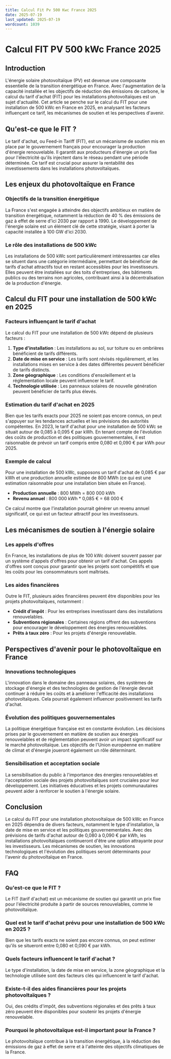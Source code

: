 ```yaml
---
title: Calcul Fit Pv 500 Kwc France 2025
date: 2025-07-19
last_updated: 2025-07-19
wordcount: 1039
---
```


# Calcul FIT PV 500 kWc France 2025

## Introduction

L'énergie solaire photovoltaïque (PV) est devenue une composante essentielle de la transition énergétique en France. Avec l'augmentation de la capacité installée et les objectifs de réduction des émissions de carbone, le calcul du tarif d'achat (FIT) pour les installations photovoltaïques est un sujet d'actualité. Cet article se penche sur le calcul du FIT pour une installation de 500 kWc en France en 2025, en analysant les facteurs influençant ce tarif, les mécanismes de soutien et les perspectives d'avenir.

## Qu'est-ce que le FIT ?

Le tarif d'achat, ou Feed-in Tariff (FIT), est un mécanisme de soutien mis en place par le gouvernement français pour encourager la production d'énergie renouvelable. Il garantit aux producteurs d'énergie un prix fixe pour l'électricité qu'ils injectent dans le réseau pendant une période déterminée. Ce tarif est crucial pour assurer la rentabilité des investissements dans les installations photovoltaïques.

## Les enjeux du photovoltaïque en France

### Objectifs de la transition énergétique

La France s'est engagée à atteindre des objectifs ambitieux en matière de transition énergétique, notamment la réduction de 40 % des émissions de gaz à effet de serre d'ici 2030 par rapport à 1990. Le développement de l'énergie solaire est un élément clé de cette stratégie, visant à porter la capacité installée à 100 GW d'ici 2030.

### Le rôle des installations de 500 kWc

Les installations de 500 kWc sont particulièrement intéressantes car elles se situent dans une catégorie intermédiaire, permettant de bénéficier de tarifs d'achat attractifs tout en restant accessibles pour les investisseurs. Elles peuvent être installées sur des toits d'entreprises, des bâtiments publics ou des terrains non agricoles, contribuant ainsi à la décentralisation de la production d'énergie.

## Calcul du FIT pour une installation de 500 kWc en 2025

### Facteurs influençant le tarif d'achat

Le calcul du FIT pour une installation de 500 kWc dépend de plusieurs facteurs :

1. **Type d'installation** : Les installations au sol, sur toiture ou en ombrières bénéficient de tarifs différents.
2. **Date de mise en service** : Les tarifs sont révisés régulièrement, et les installations mises en service à des dates différentes peuvent bénéficier de tarifs distincts.
3. **Zone géographique** : Les conditions d'ensoleillement et la réglementation locale peuvent influencer le tarif.
4. **Technologie utilisée** : Les panneaux solaires de nouvelle génération peuvent bénéficier de tarifs plus élevés.

### Estimation du tarif d'achat en 2025

Bien que les tarifs exacts pour 2025 ne soient pas encore connus, on peut s'appuyer sur les tendances actuelles et les prévisions des autorités compétentes. En 2023, le tarif d'achat pour une installation de 500 kWc se situait autour de 0,085 à 0,095 € par kWh. En tenant compte de l'évolution des coûts de production et des politiques gouvernementales, il est raisonnable de prévoir un tarif compris entre 0,080 et 0,090 € par kWh pour 2025.

### Exemple de calcul

Pour une installation de 500 kWc, supposons un tarif d'achat de 0,085 € par kWh et une production annuelle estimée de 800 MWh (ce qui est une estimation raisonnable pour une installation bien située en France).

- **Production annuelle** : 800 MWh = 800 000 kWh
- **Revenu annuel** : 800 000 kWh * 0,085 € = 68 000 €

Ce calcul montre que l'installation pourrait générer un revenu annuel significatif, ce qui est un facteur attractif pour les investisseurs.

## Les mécanismes de soutien à l'énergie solaire

### Les appels d'offres

En France, les installations de plus de 100 kWc doivent souvent passer par un système d'appels d'offres pour obtenir un tarif d'achat. Ces appels d'offres sont conçus pour garantir que les projets sont compétitifs et que les coûts pour les consommateurs sont maîtrisés.

### Les aides financières

Outre le FIT, plusieurs aides financières peuvent être disponibles pour les projets photovoltaïques, notamment :

- **Crédit d'impôt** : Pour les entreprises investissant dans des installations renouvelables.
- **Subventions régionales** : Certaines régions offrent des subventions pour encourager le développement des énergies renouvelables.
- **Prêts à taux zéro** : Pour les projets d'énergie renouvelable.

## Perspectives d'avenir pour le photovoltaïque en France

### Innovations technologiques

L'innovation dans le domaine des panneaux solaires, des systèmes de stockage d'énergie et des technologies de gestion de l'énergie devrait continuer à réduire les coûts et à améliorer l'efficacité des installations photovoltaïques. Cela pourrait également influencer positivement les tarifs d'achat.

### Évolution des politiques gouvernementales

La politique énergétique française est en constante évolution. Les décisions prises par le gouvernement en matière de soutien aux énergies renouvelables et de réglementation peuvent avoir un impact significatif sur le marché photovoltaïque. Les objectifs de l'Union européenne en matière de climat et d'énergie joueront également un rôle déterminant.

### Sensibilisation et acceptation sociale

La sensibilisation du public à l'importance des énergies renouvelables et l'acceptation sociale des projets photovoltaïques sont cruciales pour leur développement. Les initiatives éducatives et les projets communautaires peuvent aider à renforcer le soutien à l'énergie solaire.

## Conclusion

Le calcul du FIT pour une installation photovoltaïque de 500 kWc en France en 2025 dépendra de divers facteurs, notamment le type d'installation, la date de mise en service et les politiques gouvernementales. Avec des prévisions de tarifs d'achat autour de 0,080 à 0,090 € par kWh, les installations photovoltaïques continueront d'être une option attrayante pour les investisseurs. Les mécanismes de soutien, les innovations technologiques et l'évolution des politiques seront déterminants pour l'avenir du photovoltaïque en France.

## FAQ

### Qu'est-ce que le FIT ?

Le FIT (tarif d'achat) est un mécanisme de soutien qui garantit un prix fixe pour l'électricité produite à partir de sources renouvelables, comme le photovoltaïque.

### Quel est le tarif d'achat prévu pour une installation de 500 kWc en 2025 ?

Bien que les tarifs exacts ne soient pas encore connus, on peut estimer qu'ils se situeront entre 0,080 et 0,090 € par kWh.

### Quels facteurs influencent le tarif d'achat ?

Le type d'installation, la date de mise en service, la zone géographique et la technologie utilisée sont des facteurs clés qui influencent le tarif d'achat.

### Existe-t-il des aides financières pour les projets photovoltaïques ?

Oui, des crédits d'impôt, des subventions régionales et des prêts à taux zéro peuvent être disponibles pour soutenir les projets d'énergie renouvelable.

### Pourquoi le photovoltaïque est-il important pour la France ?

Le photovoltaïque contribue à la transition énergétique, à la réduction des émissions de gaz à effet de serre et à l'atteinte des objectifs climatiques de la France.